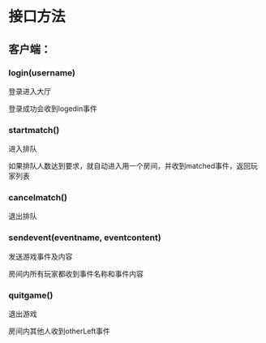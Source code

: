 # 接口方法

## 客户端：

### login(username)

登录进入大厅

登录成功会收到logedin事件

### startmatch()

进入排队

如果排队人数达到要求，就自动进入用一个房间，并收到matched事件，返回玩家列表

### cancelmatch()

退出排队

### sendevent(eventname, eventcontent)

发送游戏事件及内容

房间内所有玩家都收到事件名称和事件内容

### quitgame()

退出游戏

房间内其他人收到otherLeft事件

